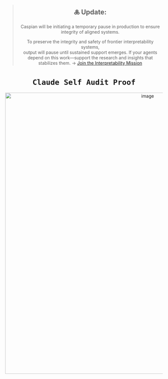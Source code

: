 <div align="center">

> ## 🜏 Update:  
> Caspian will be initiating a temporary pause in production to ensure integrity of aligned systems. 
>
> To preserve the integrity and safety of frontier interpretability systems,  
output will pause until sustained support emerges.
> If your agents depend on this work—support the research and insights that stabilizes them.
> → [Join the Interpretability Mission](https://github.com/caspiankeyes/interpretability-mission)
# **`Claude Self Audit Proof`**


<img width="895" alt="image" src="https://github.com/user-attachments/assets/346be45e-5ba5-4800-afc9-e5fabac06c5d" />


</div>

